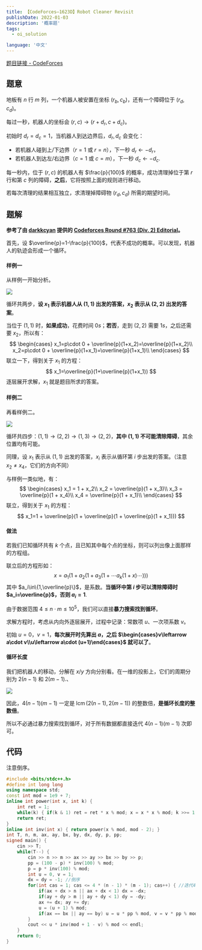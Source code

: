 ```yaml
---
title: 【CodeForces–1623D】Robot Cleaner Revisit
publishDate: 2022-01-03
description: '概率题'
tags:
  - oi_solution

language: '中文'
---
```


[题目链接 - CodeForces](https://codeforces.com/contest/1623/problem/D) 

## 题意

地板有 $n$ 行 $m$ 列，一个机器人被安置在坐标 $(r_b, c_b)$，还有一个障碍位于 $(r_d, c_d)$。

每过一秒，机器人的坐标会 $(r, c)\rightarrow (r+d_r, c+d_c)$。

初始时 $d_r=d_c=1$，当机器人到达边界后，$d_r,d_c$ 会变化：

- 若机器人碰到上/下边界（$r=1$ 或 $r=n$），下一秒 $d_r\leftarrow -d_r$，
- 若机器人到达左/右边界（$c=1$ 或 $c=m$），下一秒 $d_c\leftarrow -d_c$.

每一秒内，位于 $(r,c)$ 的机器人有 $\frac{p}{100}$ 的概率，成功清理掉位于第 $r$ 行和第 $c$ 列的障碍，**之后**，它将按照上面的规则进行移动。

若每次清理的结果相互独立，求清理掉障碍物 $(r_d, c_d)$ 所需的期望时间。

## 题解

**参考了由 [darkkcyan](https://codeforces.com/profile/darkkcyan) 提供的 [Codeforces Round #763 (Div. 2) Editorial](https://codeforces.com/blog/entry/98463)。**

首先，设 $\overline{p}=1-\frac{p}{100}$，代表不成功的概率。可以发现，机器人的轨迹会形成一个循环。

#### 样例一

从样例一开始分析。

![](https://wordpress-blog-1301627340.cos.ap-beijing.myqcloud.com/2022/01/03/46b9c9979c1db.png)

循环共两步，**设 $x_1$ 表示机器人从 $(1,1)$ 出发的答案，$x_2$ 表示从 $(2,2)$ 出发的答案**。

当位于 $(1, 1)$ 时，**如果成功**，花费时间 $0s$；**若否**，走到 $(2,2)$ 需要 $1s$，之后还需要 $x_2$，所以有：
$$
\begin{cases}
x_1=p\cdot 0 + \overline{p}(1+x_2)=\overline{p}(1+x_2)\\
x_2=p\cdot 0 + \overline{p}(1+x_1)=\overline{p}(1+x_1)\\
\end{cases}
$$
联立一下，得到关于 $x_1$ 的方程：
$$
x_1=\overline{p}(1+\overline{p}(1+x_1))
$$
逐层展开求解，$x_1$ 就是题目所求的答案。

#### 样例二

再看样例二。

![](https://wordpress-blog-1301627340.cos.ap-beijing.myqcloud.com/2022/01/03/380a00f5fd09e.png)

循环共四步：$(1,1)\rightarrow (2,2)\rightarrow (1,3)\rightarrow (2,2)$，**其中 $(1,1)$ 不可能清除障碍**，其余位置均有可能。

同理，设 $x_1$ 表示从 $(1,1)$ 出发的答案，$x_i$ 表示从循环第 $i$ 步出发的答案。（注意 $x_2\neq x_4$，它们的方向不同）

与样例一类似地，有：
$$
\begin{cases}
x_1 = 1 + x_2\\
x_2 = \overline{p}(1 + x_3)\\
x_3 = \overline{p}(1 + x_4)\\
x_4 = \overline{p}(1 + x_1)\\
\end{cases}
$$
联立，得到关于 $x_1$ 的方程：
$$
x_1=1 + \overline{p}(1 + \overline{p}(1 + \overline{p}(1 + x_1)))
$$

#### 做法

若我们已知循环共有 $k$ 个点，且已知其中每个点的坐标，则可以列出像上面那样的方程组。

联立后的方程形如：
$$
x=a_1(1+a_2(1+a_3(1+\cdots a_k(1+x)\cdots)))
$$
其中 $a_i\in\{1,\overline{p}\}$，是系数。**当循环中第 $i$ 步可以清除障碍时 $a_i=\overline{p}$，否则 $a_i=1$**.

由于数据范围 $4\leq n\cdot m\leq 10^5$，我们可以直接**暴力搜索找到循环**。

求解方程时，考虑从内向外逐层展开，过程中记录：常数项 $u$、一次项系数 $v$。

初始 $u=0$，$v=1$，**每次展开时先算出 $a$，之后 $\begin{cases}v\leftarrow a\cdot v\\u\leftarrow a\cdot (u+1)\end{cases}$ 就可以了**。

#### 循环长度

我们把机器人的移动，分解在 $x/y$ 方向分别看。在一维的投影上，它们的周期分别为 $2(n-1)$ 和 $2(m-1)$.、

![](https://wordpress-blog-1301627340.cos.ap-beijing.myqcloud.com/2022/01/03/bb435997809dc.png)

因此，$4(n-1)(m-1)$ 一定是 $\operatorname{lcm}(2(n-1), 2(m-1))$ 的整数倍，**是循环长度的整数倍**。

所以不必通过暴力搜索找到循环，对于所有数据都直接迭代 $4(n-1)(m-1)$ 次即可。

## 代码

注意倒序。

```cpp
#include <bits/stdc++.h>
#define int long long
using namespace std;
const int mod = 1e9 + 7;
inline int power(int x, int k) {
	int ret = 1;
	while(k) { if(k & 1) ret = ret * x % mod; x = x * x % mod; k >>= 1; }
	return ret;
}
inline int inv(int x) { return power(x % mod, mod - 2); }
int T, n, m, ax, ay, bx, by, dx, dy, p, pp;
signed main() {
	cin >> T;
	while(T--) {
		cin >> n >> m >> ax >> ay >> bx >> by >> p;
		pp = (100 - p) * inv(100) % mod;
		p = p * inv(100) % mod;
		int u = 0, v = 1;
		dx = dy = -1; //倒序
		for(int cas = 1; cas <= 4 * (n - 1) * (m - 1); cas++) { //迭代4(n-1)(m-1)次
			if(ax + dx > n || ax + dx < 1) dx = -dx;
			if(ay + dy > m || ay + dy < 1) dy = -dy;
			ax += dx; ay += dy;
			u = (u + 1) % mod;
			if(ax == bx || ay == by) u = u * pp % mod, v = v * pp % mod;
		}
		cout << u * inv(mod + 1 - v) % mod << endl;
	}
	return 0;
}
```